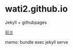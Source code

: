 # wati2.github.io

Jekyll + githubpages

[링크](https://wati2.github.io/)


memo: bundle exec jekyll serve